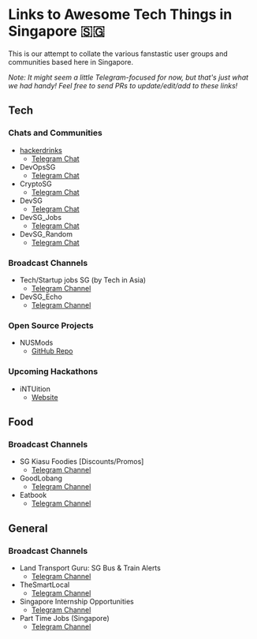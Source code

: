 # Links to Awesome Tech Things in Singapore 🇸🇬

This is our attempt to collate the various fanstastic user groups and communities based here in Singapore.

_Note: It might seem a little Telegram-focused for now, but that's just what we had handy! Feel free to send PRs to update/edit/add to these links!_

## Tech

### Chats and Communities

- [hackerdrinks](https://hackerdrinks.sg)
  - [Telegram Chat](https://t.me/joinchat/AVXlHwt652Fr14mSHQGlBg)
- DevOpsSG
  - [Telegram Chat](https://t.me/joinchat/AVXlHwt652Fr14mSHQGlBg)
- CryptoSG
  - [Telegram Chat](https://t.me/cryptoSG_Dapps)
- DevSG
  - [Telegram Chat](https://t.me/joinchat/AMjNsFh9UGIR5VvOs1_nXA)
- DevSG_Jobs
  - [Telegram Chat](https://t.me/joinchat/BGedIEfG39eNgvQmiki60Q)
- DevSG_Random
  - [Telegram Chat](https://t.me/joinchat/BGedIFPZvMoshemkOoXM4g)

### Broadcast Channels

- Tech/Startup jobs SG (by Tech in Asia)
  - [Telegram Channel](https://t.me/tiajobssg)
- DevSG_Echo
  - [Telegram Channel](https://t.me/DevSG_Echo)
  
### Open Source Projects 

- NUSMods
  - [GitHub Repo](https://github.com/nusmodifications/nusmods)

### Upcoming Hackathons

- iNTUition
  - [Website](https://intuition.ieeentu.com/)

## Food

### Broadcast Channels

- SG Kiasu Foodies [Discounts/Promos]
  - [Telegram Channel](https://t.me/kiasufoodies)
- GoodLobang
  - [Telegram Channel](https://t.me/goodlobang)
- Eatbook
  - [Telegram Channel](https://t.me/eatbooksg)

## General

### Broadcast Channels

- Land Transport Guru: SG Bus & Train Alerts
  - [Telegram Channel](https://t.me/LandTransportGuru)
- TheSmartLocal
  - [Telegram Channel](https://t.me/TSLMedia)
- Singapore Internship Opportunities
  - [Telegram Channel](https://t.me/sginternships)
- Part Time Jobs (Singapore)
  - [Telegram Channel](https://t.me/singaporeparttimejobs)
